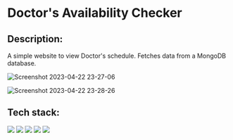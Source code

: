 # Doctor's Availability Checker

## Description: 
A simple website to view Doctor's schedule. Fetches data from a MongoDB database.

![Screenshot 2023-04-22 23-27-06](https://user-images.githubusercontent.com/67530432/233822038-1c725ff9-9d04-46b8-af1b-e5fb312f0b74.png)

![Screenshot 2023-04-22 23-28-26](https://user-images.githubusercontent.com/67530432/233822035-34700f7a-0aa3-49d0-a4be-ca4e466ab36e.png)

## Tech stack:

<span>
  <img src="https://img.shields.io/badge/react-%2320232a.svg?style=for-the-badge&logo=react&logoColor=%2361DAFB" />
  <img src="https://img.shields.io/badge/tailwindcss-%2338B2AC.svg?style=for-the-badge&logo=tailwind-css&logoColor=white" />
  <img src="https://img.shields.io/badge/MongoDB-%234ea94b.svg?style=for-the-badge&logo=mongodb&logoColor=white" />
  <img src="https://img.shields.io/badge/node.js-6DA55F?style=for-the-badge&logo=node.js&logoColor=white" />
  <img src="https://img.shields.io/badge/express.js-%23404d59.svg?style=for-the-badge&logo=express&logoColor=%2361DAFB" />
</span>
